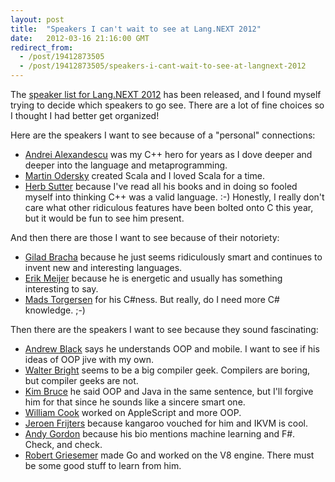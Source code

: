 ```yaml
---
layout: post
title:  "Speakers I can't wait to see at Lang.NEXT 2012"
date:   2012-03-16 21:16:00 GMT
redirect_from:
  - /post/19412873505
  - /post/19412873505/speakers-i-cant-wait-to-see-at-langnext-2012
---
```




The [speaker list for Lang.NEXT 2012](http://channel9.msdn.com/Events/Lang-NEXT/Lang-NEXT-2012) has been released, and I found myself trying to decide which speakers to go see. There are a lot of fine choices so I thought I had better get organized!

Here are the speakers I want to see because of a "personal" connections:

* [Andrei Alexandescu](http://channel9.msdn.com/Events/Speakers/Andrei-Alexandrescu) was my C++ hero for years as I dove deeper and deeper into the language and metaprogramming.
* [Martin Odersky](http://channel9.msdn.com/Events/Speakers/Martin-Odersky) created Scala and I loved Scala for a time.
* [Herb Sutter](http://channel9.msdn.com/Events/Speakers/Herb-Sutter) because I've read all his books and in doing so fooled myself into thinking C++ was a valid language. :-) Honestly, I really don't care what other ridiculous features have been bolted onto C this year, but it would be fun to see him present.

And then there are those I want to see because of their notoriety:

* [Gilad Bracha](http://channel9.msdn.com/Events/Speakers/Gilad-Bracha) because he just seems ridiculously smart and continues to invent new and interesting languages.
* [Erik Meijer](http://channel9.msdn.com/Events/Speakers/Erik-Meijer) because he is energetic and usually has something interesting to say.
* [Mads Torgersen](http://channel9.msdn.com/Events/Speakers/Mads-Torgersen) for his C#ness. But really, do I need more C# knowledge. ;-)

Then there are the speakers I want to see because they sound fascinating:

* [Andrew Black](http://channel9.msdn.com/events/speakers/Andrew-Black) says he understands OOP and mobile. I want to see if his ideas of OOP jive with my own.
* [Walter Bright](http://channel9.msdn.com/Events/Speakers/Walter-Bright) seems to be a big compiler geek. Compilers are boring, but compiler geeks are not.
* [Kim Bruce](http://channel9.msdn.com/Events/Speakers/Kim-Bruce) he said OOP and Java in the same sentence, but I'll forgive him for that since he sounds like a sincere smart one.
* [William Cook](http://channel9.msdn.com/Events/Speakers/William-Cook) worked on AppleScript and more OOP.
* [Jeroen Frijters](http://channel9.msdn.com/Events/Speakers/Jeroen-Frijters) because kangaroo vouched for him and IKVM is cool.
* [Andy Gordon](http://channel9.msdn.com/Events/Speakers/Andy-Gordon) because his bio mentions machine learning and F#. Check, and check.
* [Robert Griesemer](http://channel9.msdn.com/Events/Speakers/Robert-Griesemer) made Go and worked on the V8 engine. There must be some good stuff to learn from him.
